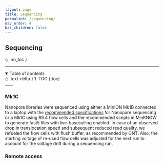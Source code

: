 ```yaml
---
layout: page
title: Sequencing
permalink: /sequencing/
nav_order: 4
has_children: false
---
```


## Sequencing   
{: .no_toc }
____
<details open markdown="block">
  <summary>
    Table of contents
  </summary>
  {: .text-delta }
1. TOC
{:toc}
</details> 
____


### Mk1C   
Nanopore libraries were sequenced using either a MinION Mk1B connected to a laptop with the [recommended specifications](https://community.nanoporetech.com/requirements_documents/minion-it-reqs.pdf) for Nanopore sequencing or a Mk1C using R9.4 flow cells and the recommended scripts in MinKNOW to generate fast5 files with live-basecalling enabled. In case of an observed drop in translocation speed and subsequent reduced read quality, we refueled the flow cells with flush buffer, as recommended by ONT. Also, the starting voltage of re-used flow cells was adjusted for the next run to account for the voltage drift during a sequencing run. 

### Remote access  

